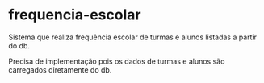 # frequencia-escolar
Sistema que realiza frequência escolar de turmas e alunos listadas a partir do db.

Precisa de implementação pois os dados de turmas e alunos são carregados diretamente do db.
